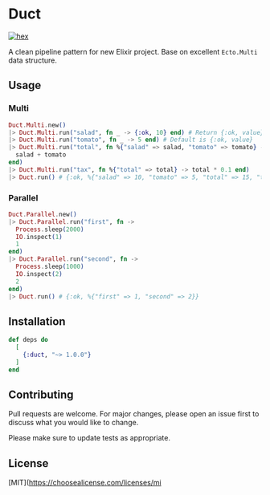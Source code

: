 # Duct

[![hex](https://img.shields.io/hexpm/v/duct)](https://hex.pm/packages/duct/1.0.3)

A clean pipeline pattern for new Elixir project. Base on excellent `Ecto.Multi` data structure.

## Usage

### Multi

```elixir
Duct.Multi.new()
|> Duct.Multi.run("salad", fn _ -> {:ok, 10} end) # Return {:ok, value} or {:error, error}
|> Duct.Multi.run("tomato", fn _ -> 5 end) # Default is {:ok, value}
|> Duct.Multi.run("total", fn %{"salad" => salad, "tomato" => tomato} ->
  salad + tomato
end)
|> Duct.Multi.run("tax", fn %{"total" => total} -> total * 0.1 end)
|> Duct.run() # {:ok, %{"salad" => 10, "tomato" => 5, "total" => 15, "tax" => 1.5}}
```

### Parallel

```elixir
Duct.Parallel.new()
|> Duct.Parallel.run("first", fn ->
  Process.sleep(2000)
  IO.inspect(1)
  1
end)
|> Duct.Parallel.run("second", fn ->
  Process.sleep(1000)
  IO.inspect(2)
  2
end)
|> Duct.run() # {:ok, %{"first" => 1, "second" => 2}}
```

## Installation

```elixir
def deps do
  [
    {:duct, "~> 1.0.0"}
  ]
end
```

## Contributing

Pull requests are welcome. For major changes,
please open an issue first to discuss what you would like to change.

Please make sure to update tests as appropriate.

## License

[MIT](https://choosealicense.com/licenses/mi
